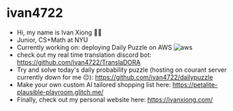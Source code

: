 # ivan4722
- Hi, my name is Ivan Xiong 👋🐸
- Junior, CS+Math at NYU
- Currently working on: deploying Daily Puzzle on AWS ![aws](https://www.google.com/url?sa=i&url=https%3A%2F%2Fwww.facebook.com%2Famazonwebservices%2F&psig=AOvVaw0qGbglLQwBxD0k-KQssmns&ust=1709827667550000&source=images&cd=vfe&opi=89978449&ved=0CBEQjRxqFwoTCNi-oMmC4IQDFQAAAAAdAAAAABAI)
- check out my real time translation discord bot: https://github.com/ivan4722/TranslaDORA
- Try and solve today's daily probability puzzle (hosting on courant server currently down for me 😔): https://github.com/ivan4722/dailypuzzle
- Make your own custom AI tailored shopping list here: https://petalite-plausible-playroom.glitch.me/
- Finally, check out my personal website here: https://ivanxiong.com/
